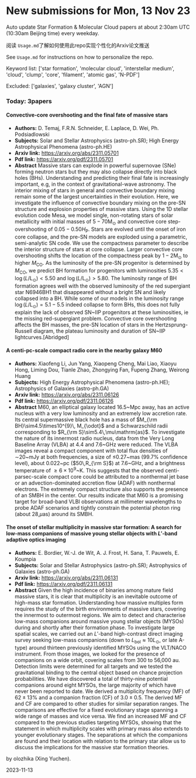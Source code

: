 # New submissions for Mon, 13 Nov 23
Auto update Star Formation & Molecular Cloud papers at about 2:30am UTC (10:30am Beijing time) every weekday.


阅读 `Usage.md`了解如何使用此repo实现个性化的Arxiv论文推送

See `Usage.md` for instructions on how to personalize the repo. 


Keyword list: ['star formation', 'molecular cloud', 'interstellar medium', 'cloud', 'clump', 'core', 'filament', 'atomic gas', 'N-PDF']


Excluded: ['galaxies', 'galaxy cluster', 'AGN']


### Today: 3papers 
#### Convective-core overshooting and the final fate of massive stars
 - **Authors:** D. Temaj, F.R.N. Schneider, E. Laplace, D. Wei, Ph. Podsiadlowski
 - **Subjects:** Solar and Stellar Astrophysics (astro-ph.SR); High Energy Astrophysical Phenomena (astro-ph.HE)
 - **Arxiv link:** https://arxiv.org/abs/2311.05701
 - **Pdf link:** https://arxiv.org/pdf/2311.05701
 - **Abstract**
 Massive stars can explode in powerful supernovae (SNe) forming neutron stars but they may also collapse directly into black holes (BHs). Understanding and predicting their final fate is increasingly important, e.g, in the context of gravitational-wave astronomy. The interior mixing of stars in general and convective boundary mixing remain some of the largest uncertainties in their evolution. Here, we investigate the influence of convective boundary mixing on the pre-SN structure and explosion properties of massive stars. Using the 1D stellar evolution code Mesa, we model single, non-rotating stars of solar metallicity with initial masses of $5-70\mathrm{M_\odot}$ and convective core step-overshooting of $0.05-0.50H_\mathrm{P}$. Stars are evolved until the onset of iron core collapse, and the pre-SN models are exploded using a parametric, semi-analytic SN code. We use the compactness parameter to describe the interior structure of stars at core collapse. Larger convective core overshooting shifts the location of the compactness peak by $1-2\mathrm{M_\odot}$ to higher $M_\mathrm{CO}$. As the luminosity of the pre-SN progenitor is determined by $M_\mathrm{CO}$, we predict BH formation for progenitors with luminosities $5.35<\log(L/\mathrm{L_\odot})<5.50$ and $\log(L/\mathrm{L_\odot})>5.80$. The luminosity range of BH formation agrees well with the observed luminosity of the red supergiant star N6946BH1 that disappeared without a bright SN and likely collapsed into a BH. While some of our models in the luminosity range $\log(L/\mathrm{L_\odot})=5.1-5.5$ indeed collapse to form BHs, this does not fully explain the lack of observed SN~IIP progenitors at these luminosities, ie the missing red-supergiant problem. Convective core overshooting affects the BH masses, the pre-SN location of stars in the Hertzsprung-Russell diagram, the plateau luminosity and duration of SN~IIP lightcurves.[Abridged]
#### A centi-pc-scale compact radio core in the nearby galaxy M60
 - **Authors:** Xiaofeng Li, Jun Yang, Xiaopeng Cheng, Mai Liao, Xiaoyu Hong, Liming Dou, Tianle Zhao, Zhongying Fan, Fupeng Zhang, Weirong Huang
 - **Subjects:** High Energy Astrophysical Phenomena (astro-ph.HE); Astrophysics of Galaxies (astro-ph.GA)
 - **Arxiv link:** https://arxiv.org/abs/2311.06126
 - **Pdf link:** https://arxiv.org/pdf/2311.06126
 - **Abstract**
 M60, an elliptical galaxy located 16.5~Mpc away, has an active nucleus with a very low luminosity and an extremely low accretion rate. Its central supermassive black hole has a mass of $M_{\rm BH}\sim4.5\times10^{9}\, M_{\odot}$ and a Schwarzschild radii corresponding to $R_{\rm S}\sim5.4\,\mu\mathrm{as}$. To investigate the nature of its innermost radio nucleus, data from the Very Long Baseline Array (VLBA) at 4.4 and 7.6~GHz were reduced. The VLBA images reveal a compact component with total flux densities of $\sim$20~mJy at both frequencies, a size of $\leq$0.27~mas (99.7$\%$ confidence level), about 0.022~pc ($50\,R_{\rm S}$) at 7.6~GHz, and a brightness temperature of $\geq6\times10^{9}$~K. This suggests that the observed centi-parsec-scale compact core could be attributed to a nonthermal jet base or an advection-dominated accretion flow (ADAF) with nonthermal electrons. The extremely compact structure also supports the presence of an SMBH in the center. Our results indicate that M60 is a promising target for broad-band VLBI observations at millimeter wavelengths to probe ADAF scenarios and tightly constrain the potential photon ring (about 28\,$\mu$as) around its SMBH.
#### The onset of stellar multiplicity in massive star formation: A search  for low-mass companions of massive young stellar objects with $L'$-band  adaptive optics imaging
 - **Authors:** E. Bordier, W.-J. de Wit, A. J. Frost, H. Sana, T. Pauwels, E. Koumpia
 - **Subjects:** Solar and Stellar Astrophysics (astro-ph.SR); Astrophysics of Galaxies (astro-ph.GA)
 - **Arxiv link:** https://arxiv.org/abs/2311.06131
 - **Pdf link:** https://arxiv.org/pdf/2311.06131
 - **Abstract**
 Given the high incidence of binaries among mature field massive stars, it is clear that multiplicity is an inevitable outcome of high-mass star formation. Understanding how massive multiples form requires the study of the birth environments of massive stars, covering the innermost to outermost regions. We aim to detect and characterise low-mass companions around massive young stellar objects (MYSOs) during and shortly after their formation phase. To investigate large spatial scales, we carried out an $L'$-band high-contrast direct imaging survey seeking low-mass companions (down to $L_{\text{bol}}\approx 10 L_{\odot}$, or late A-type) around thirteen previously identified MYSOs using the VLT/NACO instrument. From those images, we looked for the presence of companions on a wide orbit, covering scales from 300 to 56,000 au. Detection limits were determined for all targets and we tested the gravitational binding to the central object based on chance projection probabilities. We have discovered a total of thirty-nine potential companions around eight MYSOs, the large majority of which have never been reported to date. We derived a multiplicity frequency (MF) of $62\pm13$% and a companion fraction (CF) of $3.0\pm0.5$. The derived MF and CF are compared to other studies for similar separation ranges. The comparisons are effective for a fixed evolutionary stage spanning a wide range of masses and vice versa. We find an increased MF and CF compared to the previous studies targeting MYSOs, showing that the statement in which multiplicity scales with primary mass also extends to younger evolutionary stages. The separations at which the companions are found and their location with relation to the primary star allow us to discuss the implications for the massive star formation theories.


by olozhika (Xing Yuchen). 


2023-11-13
